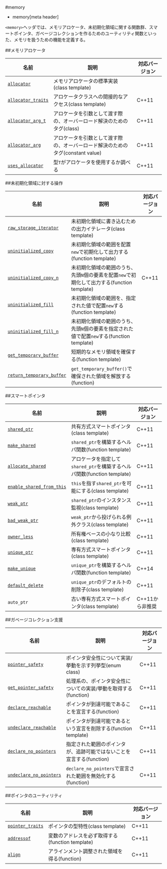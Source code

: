 #memory
* memory[meta header]

`<memory>`ヘッダでは、メモリアロケータ、未初期化領域に関する関数群、スマートポインタ、ガベージコレクションを作るためのユーティリティ関数といった、メモリを扱うための機能を定義する。


##メモリアロケータ

| 名前 | 説明 | 対応バージョン |
|--------------------------------------------------|--------------------------------------------|-------|
| [`allocator`](./memory/allocator.md)             | メモリアロケータの標準実装(class template) | |
| [`allocator_traits`](./memory/allocator_traits.md) | アロケータクラスへの間接的なアクセス(class template) | C++11 |
| [`allocator_arg_t`](./memory/allocator_arg_t.md) | アロケータを引数として渡す際の、オーバーロード解決のためのタグ(class) | C++11 |
| [`allocator_arg`](./memory/allocator_arg_t.md) | アロケータを引数として渡す際の、オーバーロード解決のためのタグ(constant value) | C++11 |
| [`uses_allocator`](./memory/uses_allocator.md) | 型`T`がアロケータを使用するか調べる | C++11 |


##未初期化領域に対する操作

| 名前 | 説明 | 対応バージョン |
|--------------------------------------------------|--------------------------------------------|-------|
| [`raw_storage_iterator`](./memory/raw_storage_iterator.md) | 未初期化領域に書き込むための出力イテレータ(class template) | |
| [`uninitialized_copy`](./memory/uninitialized_copy.md) | 未初期化領域の範囲を配置`new`で初期化して出力する(function template) | |
| [`uninitialized_copy_n`](./memory/uninitialized_copy_n.md) | 未初期化領域の範囲のうち、先頭`N`個の要素を配置`new`で初期化して出力する(function template) | C++11 |
| [`uninitialized_fill`](./memory/uninitialized_fill.md) | 未初期化領域の範囲を、指定された値で配置`new`する(function template) | |
| [`uninitialized_fill_n`](./memory/uninitialized_fill_n.md) | 未初期化領域の範囲のうち、先頭`N`個の要素を指定された値で配置`new`する(function template) | |
| [`get_temporary_buffer`](./memory/get_temporary_buffer.md) | 短期的なメモリ領域を確保する(function template) | |
| [`return_temporary_buffer`](./memory/return_temporary_buffer.md) | `get_temporary_buffer()`で確保された領域を解放する(function) | |


##スマートポインタ

| 名前 | 説明 | 対応バージョン |
|--------------------------------------------------|--------------------------------------------|-------|
| [`shared_ptr`](./memory/shared_ptr.md) | 共有方式スマートポインタ(class template) | C++11 |
| [`make_shared`](./memory/make_shared.md) | `shared_ptr`を構築するヘルパ関数(function template) | C++11 |
| [`allocate_shared`](./memory/allocate_shared.md) | アロケータを指定して`shared_ptr`を構築するヘルパ関数(function template) | C++11 |
| [`enable_shared_from_this`](./memory/enable_shared_from_this.md) | `this`を指す`shared_ptr`を可能にする(class template) | C++11 |
| [`weak_ptr`](./memory/weak_ptr.md) | `shared_ptr`のインスタンス監視(class template) | C++11 |
| [`bad_weak_ptr`](./memory/bad_weak_ptr.md) | `weak_ptr`から投げられる例外クラス(class template) | C++11 |
| [`owner_less`](./memory/owner_less.md) | 所有権ベースの小なり比較(class template) | C++11 |
| [`unique_ptr`](./memory/unique_ptr.md) | 専有方式スマートポインタ(class template) | C++11 |
| [`make_unique`](./make_unique.md) | `unique_ptr`を構築するヘルパ関数(function template) | C++14 |
| [`default_delete`](./memory/default_delete.md) | `unique_ptr`のデフォルトの削除子(class template) | C++11 |
| `auto_ptr` | 古い専有方式スマートポインタ(class template) | C++11から非推奨 |


##ガベージコレクション支援

| 名前 | 説明 | 対応バージョン |
|--------------------------------------------------|--------------------------------------------|-------|
| [`pointer_safety`](./memory/pointer_safety.md) | ポインタ安全性について実装/挙動を示す列挙型(enum class) | C++11 |
| [`get_pointer_safety`](./memory/get_pointer_safety.md) | 処理系の、ポインタ安全性についての実装/挙動を取得する(function) | C++11 |
| [`declare_reachable`](./memory/declare_reachable.md) | ポインタが到達可能であることを宣言する(function) | C++11 |
| [`undeclare_reachable`](./memory/undeclare_reachable.md) | ポインタが到達可能であるという宣言を削除する(function template) | C++11 |
| [`declare_no_pointers`](./memory/declare_no_pointers.md) | 指定された範囲のポインタが、追跡可能ではないことを宣言する(function) | C++11 |
| [`undeclare_no_pointers`](./memory/undeclare_no_pointers.md) | `declare_no_pointers`で宣言された範囲を無効化する(function) | C++11 |


##ポインタのユーティリティ

| 名前 | 説明 | 対応バージョン |
|------------------------------------------------|-------------------------------------------------|-------|
| [`pointer_traits`](./memory/pointer_traits.md) | ポインタの型特性(class template)                | C++11 |
| [`addressof`](./memory/addressof.md)           | 変数のアドレスを必ず取得する(function template) | C++11 |
| [`align`](./memory/align.md)                   | アラインメント調整された領域を得る(function)    | C++11 |



